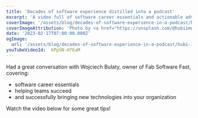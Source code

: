 ```yaml
---
title: 'Decades of software experience distilled into a podcast'
excerpt: 'A video full of software career essentials and actionable advice to help your team succeed.'
coverImage: '/assets/blog/decades-of-software-experience-in-a-podcast/hubi-img-SiOJXlWeWc0-unsplash.jpg'
coverImageAttribution: 'Photo by <a href="https://unsplash.com/@hubiimg?utm_source=unsplash&utm_medium=referral&utm_content=creditCopyText">Hubi .img</a> on <a href="https://unsplash.com/photos/SiOJXlWeWc0?utm_source=unsplash&utm_medium=referral&utm_content=creditCopyText">Unsplash</a>'
date: '2023-02-17T07:00:00.000Z'
ogImage:
  url: '/assets/blog/decades-of-software-experience-in-a-podcast/hubi-img-SiOJXlWeWc0-unsplash.jpg'
youTubeVideoId:  6PpSN-H7EaM
---
```


Had a great conversation with Wojciech Bulaty, owner of Fab Software Fast, covering:

- software career essentials
- helping teams succeed
- and successfully bringing new technologies into your organization

Watch the video below for some great tips!
